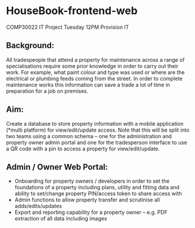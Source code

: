 # HouseBook-frontend-web
COMP30022 IT Project Tuesday 12PM 
Provision IT 
## Background:
All tradespeople that attend a property for maintenance across a range of specialisations require
some prior knowledge in order to carry out their work. For example, what paint colour and type was
used or where are the electrical or plumbing feeds coming from the street. In order to complete
maintenance works this information can save a trade a lot of time in preparation for a job on
premises.
## Aim:
Create a database to store property information with a mobile application (*multi platform) for
view/edit/update access. Note that this will be split into two teams using a common schema – one
for the administration and property owner admin portal and one for the tradesperson interface to
use a QR code with a pin to access a property for view/edit/update.
## Admin / Owner Web Portal:
- Onboarding for property owners / developers in order to set the foundations of a
property including plans, utility and fitting data and ability to set/change property PIN/access
token to share access with
- Admin functions to allow property transfer and scrutinise all adds/edits/updates
- Export and reporting capability for a property owner – e.g. PDF extraction of all data
including images
